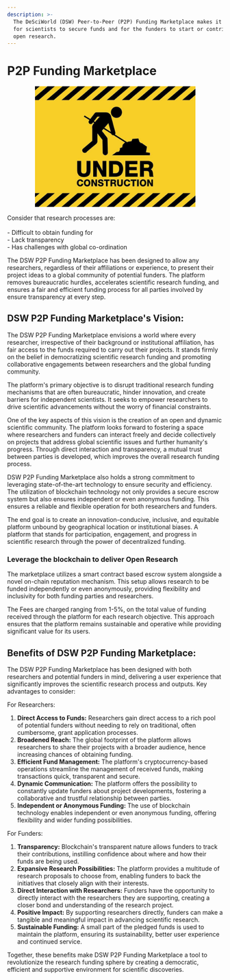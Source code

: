 ```yaml
---
description: >-
  The DeSciWorld (DSW) Peer-to-Peer (P2P) Funding Marketplace makes it possible
  for scientists to secure funds and for the funders to start or contribute to
  open research.
---
```


# P2P Funding Marketplace

<div align="center">

<figure><img src="../../.gitbook/assets/image.png" alt="" width="375"><figcaption></figcaption></figure>

</div>



Consider that research processes are:\
\
\- Difficult to obtain funding for\
\- Lack transparency\
\- Has challenges with global co-ordination

The DSW P2P Funding Marketplace has been designed to allow any researchers, regardless of their affiliations or experience, to present their project ideas to a global community of potential funders. The platform removes bureaucratic hurdles, accelerates scientific research funding, and ensures a fair and efficient funding process for all parties involved by ensure transparency at every step.

## DSW P2P Funding Marketplace's Vision:

The DSW P2P Funding Marketplace envisions a world where every researcher, irrespective of their background or institutional affiliation, has fair access to the funds required to carry out their projects. It stands firmly on the belief in democratizing scientific research funding and promoting collaborative engagements between researchers and the global funding community.

The platform's primary objective is to disrupt traditional research funding mechanisms that are often bureaucratic, hinder innovation, and create barriers for independent scientists. It seeks to empower researchers to drive scientific advancements without the worry of financial constraints.

One of the key aspects of this vision is the creation of an open and dynamic scientific community. The platform looks forward to fostering a space where researchers and funders can interact freely and decide collectively on projects that address global scientific issues and further humanity's progress. Through direct interaction and transparency, a mutual trust between parties is developed, which improves the overall research funding process.

DSW P2P Funding Marketplace also holds a strong commitment to leveraging state-of-the-art technology to ensure security and efficiency. The utilization of blockchain technology not only provides a secure escrow system but also ensures independent or even anonymous funding. This ensures a reliable and flexible operation for both researchers and funders.

The end goal is to create an innovation-conducive, inclusive, and equitable platform unbound by geographical location or institutional biases. A platform that stands for participation, engagement, and progress in scientific research through the power of decentralized funding.

### Leverage the blockchain to deliver Open Research

The marketplace utilizes a smart contract based escrow system alongside a novel on-chain reputation mechanism. This setup allows research to be funded independently or even anonymously, providing flexibility and inclusivity for both funding parties and researchers.

The Fees are charged ranging from 1-5%, on the total value of funding received through the platform for each research objective. This approach ensures that the platform remains sustainable and operative while providing significant value for its users.

## Benefits of DSW P2P Funding Marketplace:

The DSW P2P Funding Marketplace has been designed with both researchers and potential funders in mind, delivering a user experience that significantly improves the scientific research process and outputs. Key advantages to consider:

For Researchers:

1. **Direct Access to Funds:** Researchers gain direct access to a rich pool of potential funders without needing to rely on traditional, often cumbersome, grant application processes.
2. **Broadened Reach:** The global footprint of the platform allows researchers to share their projects with a broader audience, hence increasing chances of obtaining funding.
3. **Efficient Fund Management:** The platform's cryptocurrency-based operations streamline the management of received funds, making transactions quick, transparent and secure.
4. **Dynamic Communication:** The platform offers the possibility to constantly update funders about project developments, fostering a collaborative and trustful relationship between parties.
5. **Independent or Anonymous Funding:** The use of blockchain technology enables independent or even anonymous funding, offering flexibility and wider funding possibilities.

For Funders:

1. **Transparency:** Blockchain's transparent nature allows funders to track their contributions, instilling confidence about where and how their funds are being used.
2. **Expansive Research Possibilities:** The platform provides a multitude of research proposals to choose from, enabling funders to back the initiatives that closely align with their interests.
3. **Direct Interaction with Researchers:** Funders have the opportunity to directly interact with the researchers they are supporting, creating a closer bond and understanding of the research project.
4. **Positive Impact:** By supporting researchers directly, funders can make a tangible and meaningful impact in advancing scientific research.
5. **Sustainable Funding:** A small part of the pledged funds is used to maintain the platform, ensuring its sustainability, better user experience and continued service.

Together, these benefits make DSW P2P Funding Marketplace a tool to revolutionize the research funding sphere by creating a democratic, efficient and supportive environment for scientific discoveries.
